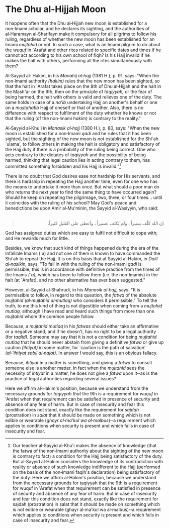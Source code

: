The Dhu al-Hijjah Moon
======================

It happens often that the Dhu al‑Hijjah new moon is established for a
non‑Imami scholar, and he declares its sighting, and the authorities of
al‑Haramayn al‑Sharifayn make it compulsory for all pilgrims to follow
his ruling, regardless of whether the new moon has been established for
an Imami *mujtahid* or not. In such a case, what is an Imami pilgrim to
do about the *wuquf* in \`Arafat and other rites related to specific
dates and times if he cannot act according to his own school of fiqh? Is
his Hajj invalid if he makes the halt with others, performing all the
rites simultaneously with them?

Al‑Sayyid al‑ Hakim, in his *Manahij al‑hajj* (1381 H.), p. 91, says:
"When the non‑Imami authority *(hakim)* rules that the new moon has been
sighted, so that the halt in \`Arafat takes place on the 8th of Dhu
al‑Hijjah and the halt in the Mash'ar on the 9th, then on the principle
of *taqiyyah,* or the fear of being harmed, the halt with others is
valid and relieves one of the duty. The same holds in case of a *na'ib*
undertaking Hajj on another's behalf or one on a *mustahabb* Hajj of
oneself or that of another. Also, there is no difference with respect to
fulfilment of the duty whether he knows or not that the ruling (of the
non‑Imami *hakim)* is contrary to the reality."

Al‑Sayyid al‑Khu'i in *Manasik al‑hajj* (1380 H.), p. 80, says: "When
the new moon is established for a non‑Imami *qadi* and he rules that it
has been sighted, but the sighting of the new moon is not established
for the Shi\`ah \`ulama', to follow others in making the halt is
obligatory and satisfactory of the Hajj duty if there is a probability
of the ruling being correct. One who acts contrary to the dictates of
*taqiyyah* and the possibility of being harmed, thinking that legal
caution lies in acting contrary to them, has committed something
forbidden and his Hajj is invalid.”[^1]

There is no doubt that God desires ease not hardship for His servants,
and there is hardship in repeating the Hajj another time, even for one
who has the means to undertake it more than once. But what should a poor
man do who returns the next year to find the same thing to have occurred
again? Should he keep on repeating the pilgrimage, two, three, or four
times... until it coincides with the ruling of his school? May God's
peace and benedictions be upon Amir al‑Mu'minin, the Sayyid al‑Wasiyyin,
who said:  
  

<blockquote dir="rtl">
  <p>
إن الله كلّف يسيراً ، ولم يُكلف عسيراً ، وأعطى على القليل كثيراً.
  </p>
</blockquote>

God has assigned duties which are easy to fulfil not difficult to cope
with; and He rewards much for little.

Besides, we know that such kind of things happened during the era of the
Infallible Imams (\`a) and not one of them is known to have commanded
the Shi\`ah to repeat the Hajj. It is on this basis that al‑Sayyid
al‑Hakim, in *Dalil al‑nasikin,* says, "To fall in with the ruling of
the non‑Imami *qadi* is permissible; this is in accordance with
definitive practice from the times of the Imams *(\`a),* which has been
to follow them (i.e. the non‑Imamis) in the halt (at \`Arafat), and no
other alternative has ever been suggested."

However, al‑Sayyid al‑Shahrudi, in his *Manasik al‑hajj,* says, "It is
permissible to follow, in regard to this question, the *fatwa* of the
absolute *mujtahid (al‑mujtahid al‑mutlaq)* who considers it
permissible." To tell the truth, to me this kind of thing is not
digestible when coming from a *mujtahid mutlaq,* although I have read
and heard such things from more than one *mujtahid* whom the common
people follow.

Because, a *mujtahid mutlaq* in his *fatwas* should either take an
affirmative or a negative stand, and if he doesn't, has no right to be a
legal authority (for *taqlid).* Someone may say that it is not a
condition for being *mujtahid mutlaq* that he should never abstain from
giving a definitive *fatwa* or give up caution *(ihtiyat)* in some
matter, for \`caution is the path of salvation' *(al‑'ihtiyat sabil
al‑najat).* In answer I would say, this is an obvious fallacy.

Because, *ihtiyat* in a matter is something, and giving a *fatwa* to
consult someone else is another matter. In fact when the *mujtahid* sees
the necessity of *ihtiyat* in a matter, he does not give a *fatwa* upon
it‑‑as is the practice of legal authorities regarding several issues?

Here we affirm al‑Hakim's position, because we understand from the
necessary grounds for *taqiyyah that* the 9th is a requirement for
*wuquf* in 'Arafat when that requirement can be satisfied in presence of
security and absence of any fear of harm. But in case of insecurity and
fear this condition does not stand, exactly like the requirement for
*sajdah* (prostration) in *salat* that it should be made on something
which is not edible or wearable (*ghayr* *al‑ma'kul* *wa*
*al‑malbus*)‑‑a requirement which applies to conditions when security is
present and which falls in case of insecurity and fear.

[^1]: Our teacher al‑Sayyid al‑Khu'i makes the absence of knowledge
(that the fatwa of the non‑Imami authority about the sighting of the new
moon is contrary to fact) a condition for the Hajj being satisfactory of
the duty. But al‑Sayyid al‑Hakim considers the knowledge of its
contradiction with reality or absence of such knowledge indifferent to
the Hajj (performed on the basis of the non‑Imami faqih's declaration)
being satisfactory of the duty. Here we affirm al‑Hakim's position,
because we understand from the necessary grounds for taqiyyah that the
9th is a requirement for wuquf in 'Arafat when that requirement can be
satisfied in presence of security and absence of any fear of harm. But
in case of insecurity and fear this condition does not stand, exactly
like the requirement for sajdah (prostration) in salat that it should be
made on something which is not edible or wearable (ghayr al‑ma'kul wa
al‑malbus)‑‑a requirement which applies to conditions when security is
present and which falls in case of insecurity and fear.


